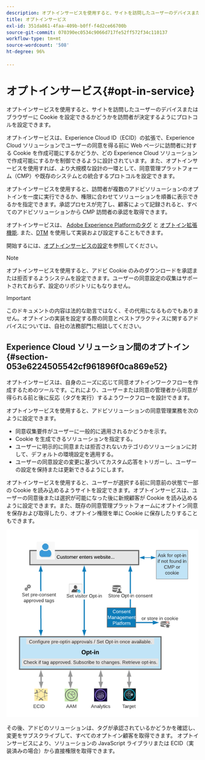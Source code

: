 ```yaml
---
description: オプトインサービスを使用すると、サイトを訪問したユーザーのデバイスまたはブラウザーに Cookie を設定できるかどうかを訪問者が決定するようにプロトコルを設定できます。
title: オプトインサービス
exl-id: 351da861-4faa-409b-b0ff-f4d2ce66700b
source-git-commit: 070390ec0534c9066d717fe52ff572f34c110137
workflow-type: tm+mt
source-wordcount: '508'
ht-degree: 96%

---
```


# オプトインサービス{#opt-in-service}

オプトインサービスを使用すると、サイトを訪問したユーザーのデバイスまたはブラウザーに Cookie を設定できるかどうかを訪問者が決定するようにプロトコルを設定できます。

オプトインサービスは、Experience Cloud ID（ECID）の拡張で、Experience Cloud ソリューションでユーザーの同意を得る前に Web ページに訪問者に対する Cookie を作成可能にするかどうか、どの Experience Cloud ソリューションで作成可能にするかを制御できるように設計されています。また、オプトインサービスを使用すれば、より大規模な設計の一環として、同意管理プラットフォーム（CMP）や既存のシステムとの統合するプロトコルを設定できます。

オプトインサービスを使用すると、訪問者が複数のアドビソリューションのオプトインを一度に実行できるか、権限に合わせてソリューションを順番に表示できるかを指定できます。承認プロセスが完了し、顧客によって記録されると、すべてのアドビソリューションから CMP 訪問者の承認を取得できます。

オプトインサービスは、 [Adobe Experience Platformのタグ](https://experienceleague.adobe.com/docs/experience-platform/tags/home.html?lang=ja) と [オプトイン拡張機能](../../implementation-guides/opt-in-service/launch.md). また、[DTM](../../implementation-guides/opt-in-service/optin-dtm.md) を使用して実装および設定することもできます。

開始するには、[オプトインサービスの設定](../../implementation-guides/opt-in-service/getting-started.md)を参照してください。

>[!NOTE]
>
>オプトインサービスを使用すると、アドビ Cookie のみのダウンロードを承認または拒否するようシステムを設定できます。ユーザーの同意設定の収集はサポートされておらず、設定のリポジトリにもなりません。

>[!IMPORTANT]
>
>このドキュメントの内容は法的な助言ではなく、その代用になるものでもありません。オプトインの実装を設定する際の同意とベストプラクティスに関するアドバイスについては、自社の法務部門に相談してください。

## Experience Cloud ソリューション間のオプトイン {#section-053e6224505542cf961896f0ca869e52}

オプトインサービスは、自身のニーズに応じて同意オプトインワークフローを作成するためのツールです。これにより、ユーザーまたは同意の管理者から同意が得られる前と後に反応（タグを実行）するようワークフローを設計できます。

オプトインサービスを使用すると、アドビソリューションの同意管理業務を次のように設定できます。

* 同意収集要件がユーザーに一般的に適用されるかどうかを示す。
* Cookie を生成できるソリューションを指定する。
* ユーザーに明示的に同意または拒否されないカテゴリのソリューションに対して、デフォルトの環境設定を適用する。
* ユーザーの同意設定の変更に基づいてカスタム応答をトリガーし、ユーザーの設定を保持または更新できるようにします。

オプトインサービスを使用すると、ユーザーが選択する前に同意前の状態で一部の Cookie を読み込めるようサイトを設定できます。オプトインサービスは、ユーザーの同意後または選択が可能になった後に新規顧客が Cookie を読み込めるように設定できます。また、既存の同意管理プラットフォームにオプトイン同意を保存および取得したり、オプトイン権限を単に Cookie に保存したりすることもできます。

![](assets/Opt-in-approval.png)

その後、アドビのソリューションは、タグが承認されているかどうかを確認し、変更をサブスクライブして、すべてのオプトイン顧客を取得できます。 オプトインサービスにより、ソリューションの JavaScript ライブラリまたは ECID（実装済みの場合）から直接権限を取得できます。

